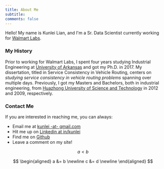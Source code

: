 ```yaml
---
title: About Me
subtitle: 
comments: false
---
```


Hello! My name is Kunlei Lian, and I'm a Sr. Data Scientist currently working for [Walmart Labs](https://www.walmartlabs.com/).


### My History

Prior to working for Walmart Labs, I spent four years studying Industrial Engineering at [University of Arkansas](https://www.uark.edu) and got my Ph.D. in 2017.
My dissertation, titled in Service Consistency in Vehicle Routing, centers on *studying service consistency in vehicle routing problems* spanning over multiple days. Previously, I got my Masters and Bachelors, both in industrial engineering, from [Huazhong University of Science and Technology](https://www.hust.edu.cn) in 2012 and 2009, respectively.


### Contact Me
If you are interested in reaching me, you can always:

* Email me at [kunlei -at- gmail.com](mailto:kunlei1987@gmail.com)
* Hit me up on [Linkedin at in/kunlei](https://www.linkedin.com/in/kunlei-lian/)
* Find me on [Github](https://github.com/kunlei/)
* Leave a comment on my site!

$$a < b$$

$$
\begin{aligned}
  a &= b \newline
  c &= d \newline
\end{aligned}
$$

